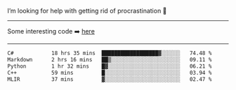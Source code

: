 I’m looking for help with getting rid of procrastination 🤔

-----

Some interesting code :arrow_right: [here](https://github.com/zhen8838/playground)

-----

<!--START_SECTION:waka-->

```txt
C#            18 hrs 35 mins  ██████████████████▓░░░░░░   74.48 %
Markdown      2 hrs 16 mins   ██▒░░░░░░░░░░░░░░░░░░░░░░   09.11 %
Python        1 hr 32 mins    █▓░░░░░░░░░░░░░░░░░░░░░░░   06.21 %
C++           59 mins         █░░░░░░░░░░░░░░░░░░░░░░░░   03.94 %
MLIR          37 mins         ▓░░░░░░░░░░░░░░░░░░░░░░░░   02.47 %
```

<!--END_SECTION:waka-->

<!--
**zhen8838/zhen8838** is a ✨ _special_ ✨ repository because its `README.md` (this file) appears on your GitHub profile.

Here are some ideas to get you started:

- 🔭 I’m currently working on ...
- 🌱 I’m currently learning ...
- 👯 I’m looking to collaborate on ...
 ...
- 💬 Ask me about ...
- 📫 How to reach me: ...
- 😄 Pronouns: ...
- ⚡ Fun fact: ...
-->
